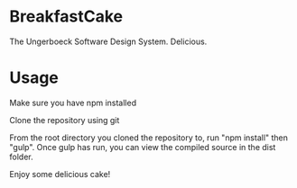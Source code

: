 # BreakfastCake
The Ungerboeck Software Design System. Delicious.

# Usage
Make sure you have npm installed

Clone the repository using git

From the root directory you cloned the repository to, run "npm install" then "gulp". Once gulp has run, you can view the compiled source in the dist folder.

Enjoy some delicious cake!
